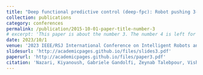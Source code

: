 ```yaml
---
title: "Deep functional predictive control (deep-fpc): Robot pushing 3-d cluster using tactile prediction"
collection: publications
category: conferences
permalink: /publication/2015-10-01-paper-title-number-3
# excerpt: 'This paper is about the number 3. The number 4 is left for future work.'
date: 2023/10/1
venue: '2023 IEEE/RSJ International Conference on Intelligent Robots and Systems (IROS)'
slidesurl: 'http://academicpages.github.io/files/slides3.pdf'
paperurl: 'http://academicpages.github.io/files/paper3.pdf'
citation: 'Nazari, Kiyanoush, Gabriele Gandolfi, Zeynab Talebpour, Vishnu Rajendran, Willow Mandil, Paolo Rocco, and Amir Ghalamzan-E. "Deep functional predictive control (deep-fpc): Robot pushing 3-d cluster using tactile prediction." In 2023 IEEE/RSJ International Conference on Intelligent Robots and Systems (IROS), pp. 10771-10776. IEEE, 2023.'
---
```

